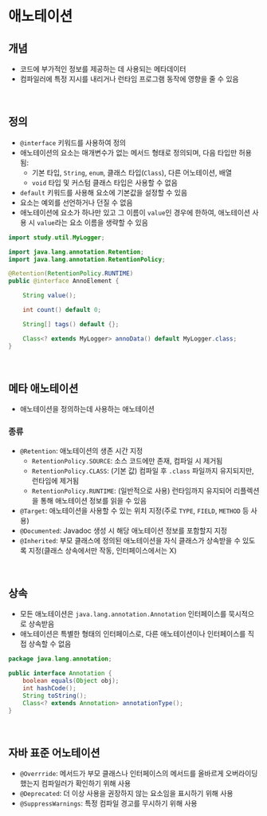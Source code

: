 # 애노테이션

## 개념
- 코드에 부가적인 정보를 제공하는 데 사용되는 메타데이터
- 컴파일러에 특정 지시를 내리거나 런타임 프로그램 동작에 영향을 줄 수 있음

<br>

## 정의
- `@interface` 키워드를 사용하여 정의
- 애노테이션의 요소는 매개변수가 없는 메서드 형태로 정의되며, 다음 타입만 허용됨:
  - 기본 타입, `String`, `enum`, 클래스 타입(`Class`), 다른 어노테이션, 배열
  - `void` 타입 및 커스텀 클래스 타입은 사용할 수 없음
- `default` 키워드를 사용해 요소에 기본값을 설정할 수 있음
- 요소는 예외를 선언하거나 던질 수 없음
- 애노테이션에 요소가 하나만 있고 그 이름이 `value`인 경우에 한하여, 애노테이션 사용 시 `value`라는 요소 이름을 생략할 수 있음 

```java
import study.util.MyLogger;

import java.lang.annotation.Retention;
import java.lang.annotation.RetentionPolicy;

@Retention(RetentionPolicy.RUNTIME)
public @interface AnnoElement {

    String value();

    int count() default 0;

    String[] tags() default {};

    Class<? extends MyLogger> annoData() default MyLogger.class;
}
```

<br>

## 메타 애노테이션
- 애노테이션을 정의하는데 사용하는 애노테이션

### 종류
- `@Retention`: 애노테이션의 생존 시간 지정
  - `RetentionPolicy.SOURCE`: 소스 코드에만 존재, 컴파일 시 제거됨
  - `RetentionPolicy.CLASS`: (기본 값) 컴파일 후 `.class` 파일까지 유지되지만, 런타임에 제거됨
  - `RetentionPolicy.RUNTIME`: (일반적으로 사용) 런타임까지 유지되어 리플렉션을 통해 애노테이션 정보를 읽을 수 있음
- `@Target`: 애노테이션을 사용할 수 있는 위치 지정(주로 `TYPE`, `FIELD`, `METHOD` 등 사용)
- `@Documented`: Javadoc 생성 시 해당 애노테이션 정보를 포함할지 지정
- `@Inherited`: 부모 클래스에 정의된 애노테이션을 자식 클래스가 상속받을 수 있도록 지정(클래스 상속에서만 작동, 인터페이스에서는 X)

<br>

## 상속
- 모든 애노테이션은 `java.lang.annotation.Annotation` 인터페이스를 묵시적으로 상속받음
- 애노테이션은 특별한 형태의 인터페이스로, 다른 애노테이션이나 인터페이스를 직접 상속할 수 없음

```java
package java.lang.annotation;

public interface Annotation {
    boolean equals(Object obj);
    int hashCode();
    String toString();
    Class<? extends Annotation> annotationType();
}
```

<br>

## 자바 표준 어노테이션
- `@Overrride`: 메서드가 부모 클래스나 인터페이스의 메서드를 올바르게 오버라이딩 했는지 컴파일러가 확인하기 위해 사용
- `@Deprecated`: 더 이상 사용을 권장하지 않는 요소임을 표시하기 위해 사용
- `@SuppressWarnings`: 특정 컴파일 경고를 무시하기 위해 사용